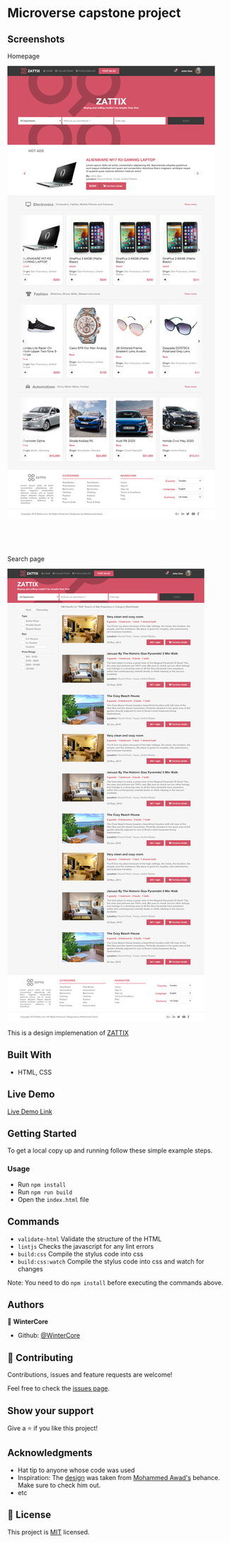 # Microverse capstone project

## Screenshots

Homepage

![screenshot](./app_screenshot1.png)

<br />
<br />
<br />

Search page
<br />

![screenshot](./app_screenshot2.png)

This is a design implemenation of [ZATTIX](https://www.behance.net/gallery/24796463/ZATTIX)

## Built With

- HTML, CSS

## Live Demo

[Live Demo Link](http://raw.githack.com/WinterCore/microverse-html-capstone-project/develop/index.html)


## Getting Started

To get a local copy up and running follow these simple example steps.

### Usage
- Run `npm install`
- Run `npm run build`
- Open the `index.html` file

## Commands
- `validate-html` Validate the structure of the HTML
- `lintjs` Checks the javascript for any lint errors
- `build:css` Compile the stylus code into css
- `build:css:watch` Compile the stylus code into css and watch for changes

Note: You need to do `npm install` before executing the commands above.

## Authors

👤 **WinterCore**

- Github: [@WinterCore](https://github.com/WinterCore)

## 🤝 Contributing

Contributions, issues and feature requests are welcome!

Feel free to check the [issues page](issues/).

## Show your support

Give a ⭐️ if you like this project!

## Acknowledgments

- Hat tip to anyone whose code was used
- Inspiration: The [design](https://www.behance.net/gallery/24796463/ZATTIX) was taken from [Mohammed Awad's](https://www.behance.net/M_Awad) behance. Make sure to check him out.
- etc

## 📝 License

This project is [MIT](lic.url) licensed.